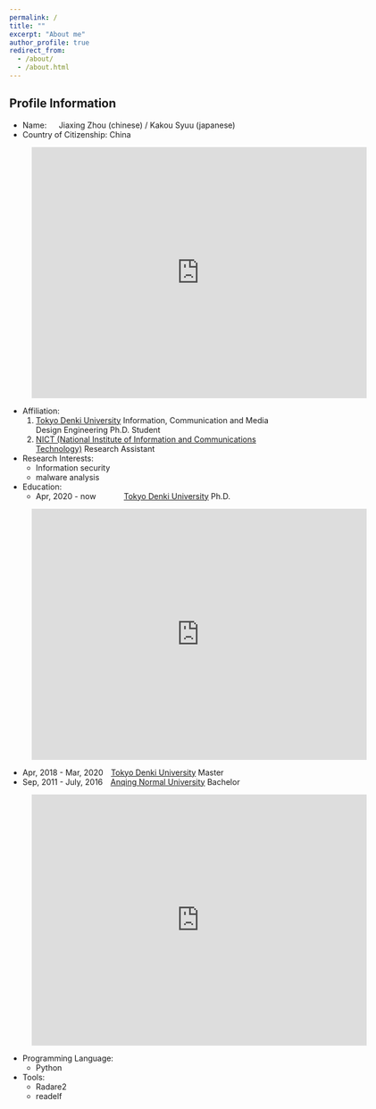 ```yaml
---
permalink: /
title: ""
excerpt: "About me"
author_profile: true
redirect_from: 
  - /about/
  - /about.html
---
```



## Profile Information
- Name: &emsp; Jiaxing Zhou (chinese) / Kakou Syuu (japanese)
- Country of Citizenship: China

<figure>
  <iframe src="https://www.google.com/maps/embed?pb=!1m18!1m12!1m3!1d9644357.425605027!2d105.05119858175443!3d33.95061342034802!2m3!1f0!2f0!3f0!3m2!1i1024!2i768!4f13.1!3m3!1m2!1s0x31508e64e5c642c1%3A0x951daa7c349f366f!2z5Lit6I-v5Lq65rCR5YWx5ZKM5Zu9!5e0!3m2!1sja!2sjp!4v1613562606646!5m2!1sja!2sjp" width="600" height="450" frameborder="0" style="border:0;" allowfullscreen="" aria-hidden="false" tabindex="0"></iframe>
</figure>

- Affiliation: 
  1. [Tokyo Denki University](https://www.dendai.ac.jp/en/) Information, Communication and Media Design Engineering Ph.D. Student
  2. [NICT (National Institute of Information and Communications Technology)](https://www.nict.go.jp/en/index.html) Research Assistant
- Research Interests:
  - Information security
  - malware analysis
- Education:
  - Apr, 2020 - now &emsp;&emsp;&emsp;  [Tokyo Denki University](https://www.dendai.ac.jp/en/) Ph.D. 
 
 <figure>
  <iframe src="https://www.google.com/maps/embed?pb=!1m18!1m12!1m3!1d3238.108513344914!2d139.80393941555224!3d35.748137533906494!2m3!1f0!2f0!3f0!3m2!1i1024!2i768!4f13.1!3m3!1m2!1s0x60188e5211a864ef%3A0x26a050d2e5ee79fc!2z5p2x5Lqs6Zu75qmf5aSn5a2m!5e0!3m2!1sja!2sjp!4v1613563156823!5m2!1sja!2sjp" width="600" height="450" frameborder="0" style="border:0;" allowfullscreen="" aria-hidden="false" tabindex="0"></iframe>
 </figure>
 
  - Apr, 2018 - Mar, 2020&emsp;[Tokyo Denki University](https://www.dendai.ac.jp/en/) Master
  - Sep, 2011 - July, 2016&emsp;[Anqing Normal University](https://www.aqnu.edu.cn/) Bachelor
  
 <figure>
  <iframe src="https://www.google.com/maps/embed?pb=!1m18!1m12!1m3!1d3437.240826838022!2d117.0458533154588!3d30.514228603180864!2m3!1f0!2f0!3f0!3m2!1i1024!2i768!4f13.1!3m3!1m2!1s0x34338c44cf19ac2b%3A0xbd7bc36f968762c!2z5a6J5oW25bir56-E5aSn5a2m!5e0!3m2!1sja!2sjp!4v1613563268539!5m2!1sja!2sjp" width="600" height="450" frameborder="0" style="border:0;" allowfullscreen="" aria-hidden="false" tabindex="0"></iframe>
 </figure>
 
- <i class="fas fa-code" style="color:rgb(2, 35, 247); font-size:.85em" aria-hidden="true"></i> Programming Language:
  - <i class="fab fa-python" style="color:rgb(252,109,38); font-size:.85em" aria-hidden="true"></i> Python 
- <i class="fas fa-tools" style="color:rgb(15, 15, 15); font-size:.85em" aria-hidden="true"></i> Tools:
  - Radare2
  - readelf
